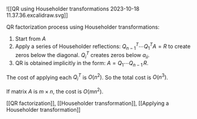 ![[QR using Householder transformations 2023-10-18 11.37.36.excalidraw.svg]]

QR factorization process using Householder transformations:

1. Start from $A$
2. Apply a series of Householder reflections: $Q_{n-1}^T \cdots Q_1^T A = R$ to create zeros below the diagonal. $Q_i^T$ creates zeros below $a_{ii}$.
3. QR is obtained implicitly in the form: $A = Q_1 \cdots Q_{n-1} \, R.$

The cost of applying each $Q_i^T$ is $O(n^2)$. So the total cost is $O(n^3)$.

If matrix $A$ is $m \times n$, the cost is $O(mn^2)$.

[[QR factorization]], [[Householder transformation]], [[Applying a Householder transformation]]